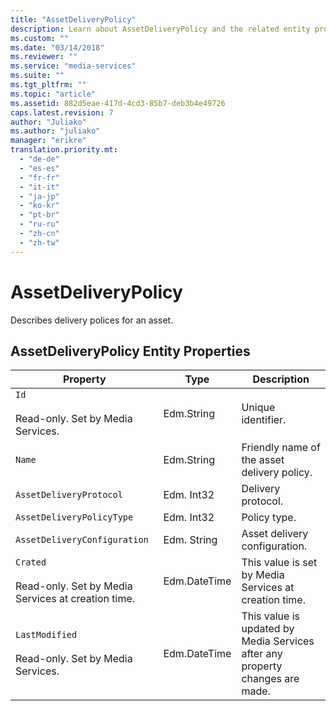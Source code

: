 ```yaml
---
title: "AssetDeliveryPolicy"
description: Learn about AssetDeliveryPolicy and the related entity properties.
ms.custom: ""
ms.date: "03/14/2018"
ms.reviewer: ""
ms.service: "media-services"
ms.suite: ""
ms.tgt_pltfrm: ""
ms.topic: "article"
ms.assetid: 882d5eae-417d-4cd3-85b7-deb3b4e49726
caps.latest.revision: 7
author: "Juliako"
ms.author: "juliako"
manager: "erikre"
translation.priority.mt: 
  - "de-de"
  - "es-es"
  - "fr-fr"
  - "it-it"
  - "ja-jp"
  - "ko-kr"
  - "pt-br"
  - "ru-ru"
  - "zh-cn"
  - "zh-tw"
---
```

# AssetDeliveryPolicy
Describes delivery polices for an asset.  
  
##  <a name="mediaprocessor_entity_properties"></a> AssetDeliveryPolicy Entity Properties  
  
|Property|Type|Description|  
|--------------|----------|-----------------|  
|`Id`<br /><br /> Read-only. Set by Media Services.|Edm.String|Unique identifier.|  
|`Name`|Edm.String|Friendly name of the asset delivery policy.|  
|`AssetDeliveryProtocol`|Edm. Int32|Delivery protocol.|  
|`AssetDeliveryPolicyType`|Edm. Int32|Policy type.|  
|`AssetDeliveryConfiguration`|Edm. String|Asset delivery configuration.|  
|`Crated`<br /><br /> Read-only. Set by Media Services at creation time.|Edm.DateTime|This value is set by Media Services at creation time.|  
|`LastModified`<br /><br /> Read-only. Set by Media Services.|Edm.DateTime|This value is updated by Media Services after any property changes are made.|